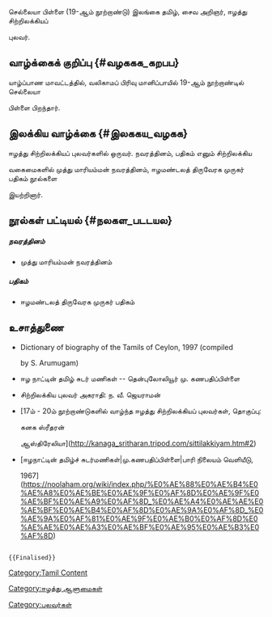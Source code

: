செல்லையா பிள்ளை (19-ஆம் நூற்றாண்டு) இலங்கை தமிழ், சைவ அறிஞர், ஈழத்து சிற்றிலக்கியப்
புலவர்.

## வாழ்க்கைக் குறிப்பு {#வழககக_கறபப}

யாழ்ப்பாண மாவட்டத்தில், வலிகாமப் பிரிவு மானிப்பாயில் 19-ஆம் நூற்றாண்டில் செல்லையா
பிள்ளை பிறந்தார்.

## இலக்கிய வாழ்க்கை {#இலககய_வழகக}

ஈழத்து சிற்றிலக்கியப் புலவர்களில் ஒருவர். நவரத்தினம், பதிகம் எனும் சிற்றிலக்கிய
வகைமைகளில் முத்து மாரியம்மன் நவரத்தினம், ஈழமண்டலத் திருவேரக முருகர் பதிகம் நூல்களை
இயற்றினார்.

## நூல்கள் பட்டியல் {#நலகள_படடயல}

##### நவரத்தினம்

-   முத்து மாரியம்மன் நவரத்தினம்

##### பதிகம்

-   ஈழமண்டலத் திருவேரக முருகர் பதிகம்

## உசாத்துணை

-   Dictionary of biography of the Tamils of Ceylon, 1997 (compiled
    by S. Arumugam)
-   ஈழ நாட்டின் தமிழ் சுடர் மணிகள் -- தென்புலோலியூர் மு. கணபதிப்பிள்ளை
-   சிற்றிலக்கிய புலவர் அகராதி: ந. வீ. ஜெயராமன்
-   [17ம் - 20ம் நூற்றாண்டுகளில் வாழ்ந்த ஈழத்து சிற்றிலக்கியப் புலவர்கள், தொகுப்பு:
    கனக ஸ்ரீதரன்
    ஆஸ்திரேலியா](http://kanaga_sritharan.tripod.com/sittilakkiyam.htm#2)
-   [ஈழநாட்டின் தமிழ்ச் சுடர்மணிகள்\|மு.கணபதிப்பிள்ளை\|பாரி நிலையம் வெளியீடு,
    1967](https://noolaham.org/wiki/index.php/%E0%AE%88%E0%AE%B4%E0%AE%A8%E0%AE%BE%E0%AE%9F%E0%AF%8D%E0%AE%9F%E0%AE%BF%E0%AE%A9%E0%AF%8D_%E0%AE%A4%E0%AE%AE%E0%AE%BF%E0%AE%B4%E0%AF%8D%E0%AE%9A%E0%AF%8D_%E0%AE%9A%E0%AF%81%E0%AE%9F%E0%AE%B0%E0%AF%8D%E0%AE%AE%E0%AE%A3%E0%AE%BF%E0%AE%95%E0%AE%B3%E0%AF%8D)

```{=mediawiki}
{{Finalised}}
```
[Category:Tamil Content](Category:Tamil_Content "wikilink")
[Category:ஈழத்து ஆளுமைகள்](Category:ஈழத்து_ஆளுமைகள் "wikilink")
[Category:புலவர்கள்](Category:புலவர்கள் "wikilink")
